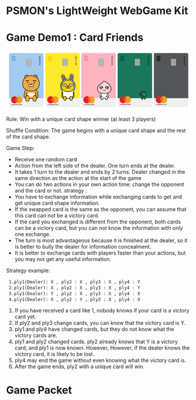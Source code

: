 # PSMON's LightWeight WebGame Kit

# Game Demo1 : Card Friends

![card](/doc/cards-1.JPG)

Rule: Win with a unique card shape winner (at least 3 players)

Shuffle Condition: The game begins with a unique card shape and the rest of the card shape.

Game Step:
- Receive one random card
- Action from the left side of the dealer. One turn ends at the dealer.
- It takes 1 turn to the dealer and ends by 2 turns. Dealer changed in the same direction as the action at the start of the game
- You can do two actions in your own action time: change the opponent and the card or not.
strategy :
- You have to exchange information while exchanging cards to get and get unique card shape information.
- If the swapped card is the same as the opponent, you can assume that this card can not be a victory card.
- If the card you exchanged is different from the opponent, both cards can be a victory card, but you can not know the information with only one exchange.
- The turn is most advantageous because it is finished at the dealer, so it is better to bully the dealer for information concealment.
- It is better to exchange cards with players faster than your actions, but you may not get any useful information.
 
Strategy example:
 
     1.ply1(Dealer): X , ply2 : X , ply3 : X , ply4 : Y
     2.ply1(Dealer): X , ply2 : X , ply3 : X , ply4 : Y
     3.ply1(Dealer): Y , ply2 : X , ply3 : X , ply4 : X
     4.ply1(Dealer): X , ply2 : Y , ply3 : X , ply4 : X
     
 1. If you have received a card like 1, nobody knows if your card is a victory card yet.
 2. If ply2 and ply3 change cards, you can know that the victory card is Y.
 3. ply1 and ply4 have changed cards, but they do not know what the victory cards are.
 4. ply1 and ply2 changed cards. ply2 already knows that Y is a victory card, and ply1 is now known. However, However, if the dealer knows the victory card, it is likely to be lost.
 5. ply4 may end the game without even knowing what the victory card is.
 6. After the game ends, ply2 with a unique card will win.
 
# Game Packet

[](packet.md)
